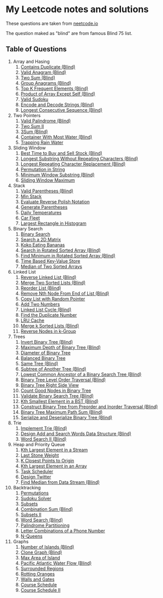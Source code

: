 # My Leetcode notes and solutions

These questions are taken from [neetcode.io](https://neetcode.io/)

The question maked as "blind" are from famous Blind 75 list.

## Table of Questions

1. Array and Hasing
    1. [Contains Duplicate (Blind)](./array-and-hashing/contains-duplicate.md)
    2. [Valid Anagram (Blind)](./array-and-hashing/valid-anagram.md)
    3. [Two Sum (Blind)](./array-and-hashing/two-sum.md)
    4. [Group Anagrams (Blind)](./array-and-hashing/two-sum.md)
    5. [Top K Frequent Elements (Blind)](./array-and-hashing/top-k-frequnt-elements.md)
    6. [Product of Array Except Self (Blind)](./array-and-hashing/product-of-array-except-self.md)
    7. [Valid Sudoku](./array-and-hashing/valid.sudoku.md)
    8. [Encode and Decode Strings (Blind)](./array-and-hashing/encode-decode-strings.md)
    9. [Longest Consecutive Sequence (Blind)](./array-and-hashing/longest-consecutive-sequence.md)
2. Two Pointers
    1. [Valid Palindrome (Blind)](./two-pointers/valid-palindrome.md)
    2. [Two Sum II](./two-pointers/two-sum-ii.md)
    3. [3Sum (Blind)](./two-pointers/3-sum.md)
    4. [Container With Most Water (Blind)](./two-pointers/container-with-most-water.md)
    5. [Trapping Rain Water](./two-pointers/trapping-rain-water.md)
3. Sliding Window
    1. [Best Time to Buy and Sell Stock (Blind)](./sliding-window/best-time-to-buy-and-sell-stock.md)
    2. [Longest Substring Without Repeating Characters (Blind)](./sliding-window/longest-substring-without-repeating-characters.md)
    3. [Longest Repeating Character Replacement (Blind)](./sliding-window/longest-repeating-character-replacement.md)
    4. [Permutation in String](./sliding-window/permutation-in-string.md)
    5. [Minimum Window Substring (Blind)](./sliding-window/minimum-window-substring.md)
    6. [Sliding Window Maximum](./sliding-window/sliding-window-maximum.md)
4. Stack
    1. [Valid Parentheses (Blind)](./stack/valid-parentheses.md)
    2. [Min Stack](./stack/min-stack.md)
    3. [Evaluate Reverse Polish Notation](./stack/evaluate-reverse-polish-notation.md)
    4. [Generate Parentheses](./stack/generate-parentheses.md)
    5. [Daily Temperatures](./stack/daily-temperatures.md)
    6. [Car Fleet](./stack/car-fleet.md)
    7. [Largest Rectangle in Histogram](./stack/largest-rectangle-in-histogram.md)
5. Binary Search
    1. [Binary Search](./binary-search/binary-search.md)
    2. [Search a 2D Matrix](./binary-search/search-a-2d-matrix.md)
    3. [Koko Eating Bananas](./binary-search/koko-eating-bananas.md)
    4. [Search in Rotated Sorted Array (Blind)](./binary-search/search-in-rotated-sorted-array.md)
    5. [Find Minimum in Rotated Sorted Array (Blind)](./binary-search/find-minimum-in-rotated-sorted-array.md)
    6. [Time Based Key-Value Store](./binary-search/time-based-key-value-store.md)
    7. [Median of Two Sorted Arrays](./binary-search/median-of-two-sorted-arrays.md)
6. Linked List
    1. [Reverse Linked List (Blind)](./linked-list/reverse-linked-list.md)
    2. [Merge Two Sorted Lists (Blind)](./linked-list/merge-two-sorted-lists.md)
    3. [Reorder List (Blind)](./linked-list/reorder-list.md)
    4. [Remove Nth Node From End of List (Blind)](./linked-list/remove-nth-node-from-end-of-list.md)
    5. [Copy List with Random Pointer](./linked-list/copy-list-with-random-pointer.md)
    6. [Add Two Numbers](./linked-list/add-two-numbers.md)
    7. [Linked List Cycle (Blind)](./linked-list/linked-list-cycle.md)
    8. [Find the Duplicate Number](./linked-list/find-the-duplicate-number.md)
    9. [LRU Cache](./linked-list/lru-cache.md)
    10. [Merge k Sorted Lists (Blind)](./linked-list/merge-k-sorted-lists.md)
    11. [Reverse Nodes in k-Group](./linked-list/reverse-nodes-in-k-group.md)
7. Trees
    1. [Invert Binary Tree (Blind)](./tree/invert-binary-tree.md)
    2. [Maximum Depth of Binary Tree (Blind)](./tree/maximum-depth-of-binary-tree.md)
    3. [Diameter of Binary Tree](./tree/diameter-of-binary-tree.md)
    4. [Balanced Binary Tree](./tree/balanced-binary-tree.md)
    5. [Same Tree (Blind)](./tree/same-tree.md)
    6. [Subtree of Another Tree (Blind)](./tree/subtree-of-another-tree.md)
    7. [Lowest Common Ancestor of a Binary Search Tree (Blind)](./tree/lowest-common-ancestor-of-a-binary-search-tree.md)
    8. [Binary Tree Level Order Traversal (Blind)](./tree/binary-tree-level-order-traversal.md)
    9. [Binary Tree Right Side View](./tree/binary-tree-right-side-view.md)
    10. [Count Good Nodes in Binary Tree](./tree/count-good-nodes-in-binary-tree.md)
    11. [Validate Binary Search Tree (Blind)](./tree/validate-binary-search-tree.md)
    12. [Kth Smallest Element in a BST (Blind)](./tree/kth-smallest-element-in-a-bst.md)
    12. [Construct Binary Tree from Preorder and Inorder Traversal (Blind)](./tree/construct-binary-tree-from-preorder-and-inorder-traversal.md)
    13. [Binary Tree Maximum Path Sum (Blind)](./tree/binary-tree-maximum-path-sum.md)
    14. [Serialize and Deserialize Binary Tree (Blind)](./tree/serialize-and-deserialize-binary-tree.md)
8. Trie
    1. [Implement Trie (Blind)](./trie/implement-trie.md)
    2. [Design Add and Search Words Data Structure (Blind)](./trie/design-add-and-search-words-data-structure.md)
    3. [Word Search II (Blind)](./trie/word-search-ii.md)
9. Heap and Priority Queue
    1. [Kth Largest Element in a Stream](./heap-and-priority-queue/kth-largest-element-in-a-stream.md)
    2. [Last Stone Weight](./heap-and-priority-queue/last-stone-weight.md)
    3. [K Closest Points to Origin](./heap-and-priority-queue/k-closest-points-to-origin.md)
    4. [Kth Largest Element in an Array](./heap-and-priority-queue/kth-largest-element-in-an-array.md)
    5. [Task Scheduler](./heap-and-priority-queue/task-scheduler.md)
    6. [Design Twitter](./heap-and-priority-queue/design-twitter.md)
    7. [Find Median from Data Stream (Blind)](./heap-and-priority-queue/find-median-from-data-stream.md)
10. Backtracking
    1. [Permutations](./backtracking/permutations.md)
    2. [Sudoku Solver](./backtracking/sudoku-solver.md)
    3. [Subsets](./backtracking/subsets.md)
    4. [Combination Sum (Blind)](./backtracking/combination-sum.md)
    5. [Subsets II](./backtracking/subsets-ii.md)
    6. [Word Search (Blind)](./backtracking/word-search.md)
    7. [Palindrome Partitioning](./backtracking/palindrome-partitioning.md)
    8. [Letter Combinations of a Phone Number](./backtracking/letter-combinations-of-a-phone-number.md)
    9. [N-Queens](./backtracking/n-queens.md)
11. Graphs
    1. [Number of Islands (Blind)](./graphs/number-of-islands.md)
    2. [Clone Graph (Blind)](./graphs/clone-graph.md)
    3. [Max Area of Island](./graphs/max-area-of-islands.md)
    4. [Pacific Atlantic Water Flow (Blind)](./graphs/pacific-atlantic-water-flow.md)
    5. [Surrounded Regions](./graphs/surrounded-regions.md)
    6. [Rotting Oranges](./graphs/rotting-oranges.md)
    7. [Walls and Gates](./graphs/walls-and-gates.md)
    8. [Course Schedule](./graphs/course-schedule.md)
    9. [Course Schedule II](./graphs/course-schedule-ii.md)
